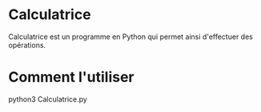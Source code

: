 # Calculatrice
Calculatrice est un programme en Python qui permet ainsi d'effectuer des opérations.
# Comment l'utiliser
python3 Calculatrice.py
